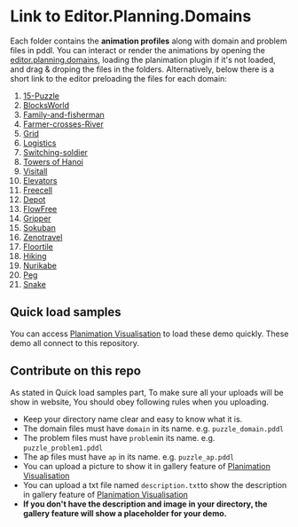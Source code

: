 # Link to Editor.Planning.Domains

Each folder contains the **animation profiles** along with domain and problem files in pddl. You can interact or render the animations by opening the [editor.planning.domains](http://editor.planning.domains/#read_session=LwNY8sppTZ), loading the planimation plugin if it's not loaded, and drag & droping the files in the folders. Alternatively, below there is a short link to the editor preloading the files for each domain:

1. [15-Puzzle](http://editor.planning.domains/#read_session=opu31yHZOi)
2. [BlocksWorld](http://editor.planning.domains/#read_session=0NKmKNlPZV)
3. [Family-and-fisherman](http://editor.planning.domains/#read_session=GrXosSLise)
4. [Farmer-crosses-River](http://editor.planning.domains/#read_session=rYeAF8SAUh)
5. [Grid](http://editor.planning.domains/#read_session=PxrcHHw7rk)
6. [Logistics](http://editor.planning.domains/#read_session=P1PMRZfHSZ)
7. [Switching-soldier](http://editor.planning.domains/#read_session=Ma7fRrgzMv)
8. [Towers of Hanoi](http://editor.planning.domains/#read_session=7doJXh2b8N)
9. [Visitall](http://editor.planning.domains/#read_session=yApCBegR7j)
10. [Elevators](http://editor.planning.domains/#read_session=dlgnCMwcwC)
11. [Freecell](http://editor.planning.domains/#read_session=q8Rh3Y7sSE)
12. [Depot](http://editor.planning.domains/#read_session=MFmtS8g0ar)
13. [FlowFree](http://editor.planning.domains/#read_session=dbnH15yyMF)
14. [Gripper](http://editor.planning.domains/#read_session=jKknyAIR29)
15. [Sokuban](https://editor.planning.domains/#read_session=qSABTuifk3)
17. [Zenotravel](https://editor.planning.domains/#read_session=sX9kra1FQm)
18. [Floortile](https://editor.planning.domains/#read_session=qUo9dmdKgG)
19. [Hiking](http://editor.planning.domains/#read_session=LwNY8sppTZ)
20. [Nurikabe](https://editor.planning.domains/#read_session=iKykgU5Ozm)
21. [Peg](https://editor.planning.domains/#read_session=9xfAMlLMDg)
22. [Snake](https://editor.planning.domains/#read_session=T683ydMmDw)



## Quick load samples

You can access [Planimation Visualisation](http://47.236.182.248:8080/problem) to load these demo quickly. These demo all connect to this repository.



## Contribute on this repo

As stated in Quick load samples part, To make sure all your uploads will be show in website, You should obey following rules when you uploading.

- Keep your directory name clear and easy to know what it is.
- The domain files must have `domain` in its name. e.g. `puzzle_domain.pddl`
- The problem files must have `problem`in its name. e.g. `puzzle_problem1.pddl`
- The ap files must have `ap` in its name. e.g. `puzzle_ap.pddl`
- You can upload a picture to show it in gallery feature of  [Planimation Visualisation](http://47.236.182.248:8080/problem)
- You can upload a txt file named `description.txt`to show the description in gallery feature of  [Planimation Visualisation](http://47.236.182.248:8080/problem)
- **If you don't have the description and image in your directory, the gallery feature will show a placeholder for your demo.**

